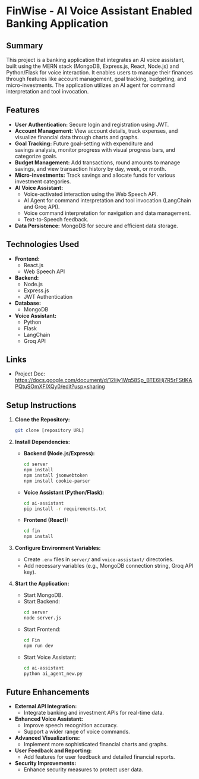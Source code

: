 # FinWise - AI Voice Assistant Enabled Banking Application

## Summary

This project is a banking application that integrates an AI voice assistant, built using the MERN stack (MongoDB, Express.js, React, Node.js) and Python/Flask for voice interaction. It enables users to manage their finances through features like account management, goal tracking, budgeting, and micro-investments. The application utilizes an AI agent for command interpretation and tool invocation.

## Features

- **User Authentication:** Secure login and registration using JWT.
- **Account Management:** View account details, track expenses, and visualize financial data through charts and graphs.
- **Goal Tracking:** Future goal-setting with expenditure and savings analysis, monitor progress with visual progress bars, and categorize goals.
- **Budget Management:** Add transactions, round amounts to manage savings, and view transaction history by day, week, or month.
- **Micro-investments:** Track savings and allocate funds for various investment categories.
- **AI Voice Assistant:**
  - Voice-activated interaction using the Web Speech API.
  - AI Agent for command interpretation and tool invocation (LangChain and Groq API).
  - Voice command interpretation for navigation and data management.
  - Text-to-Speech feedback.
- **Data Persistence:** MongoDB for secure and efficient data storage.

## Technologies Used

- **Frontend:**
  - React.js
  - Web Speech API
- **Backend:**
  - Node.js
  - Express.js
  - JWT Authentication
- **Database:**
  - MongoDB
- **Voice Assistant:**
  - Python
  - Flask
  - LangChain
  - Groq API

## Links

- Project Doc: https://docs.google.com/document/d/12liiy1Wq58Sp_BTE6Hj7R5rFStIKAPQtuSOmXFIXQy0/edit?usp=sharing

## Setup Instructions

1.  **Clone the Repository:**

    ```bash
    git clone [repository URL]
    ```

2.  **Install Dependencies:**

    - **Backend (Node.js/Express):**
      ```bash
      cd server
      npm install
      npm install jsonwebtoken
      npm install cookie-parser
      ```
    - **Voice Assistant (Python/Flask):**
      ```bash
      cd ai-assistant
      pip install -r requirements.txt
      ```
    - **Frontend (React):**
      ```bash
      cd fin
      npm install
      ```

3.  **Configure Environment Variables:**

    - Create `.env` files in `server/` and `voice-assistant/` directories.
    - Add necessary variables (e.g., MongoDB connection string, Groq API key).

4.  **Start the Application:**
    - Start MongoDB.
    - Start Backend:
      ```bash
      cd server
      node server.js
      ```
    - Start Frontend:
      ```bash
      cd Fin
      npm run dev
      ```
    - Start Voice Assistant:
      ```bash
      cd ai-assistant
      python ai_agent_new.py
      ```

## Future Enhancements

- **External API Integration:**
  - Integrate banking and investment APIs for real-time data.
- **Enhanced Voice Assistant:**
  - Improve speech recognition accuracy.
  - Support a wider range of voice commands.
- **Advanced Visualizations:**
  - Implement more sophisticated financial charts and graphs.
- **User Feedback and Reporting:**
  - Add features for user feedback and detailed financial reports.
- **Security Improvements:**
  - Enhance security measures to protect user data.
